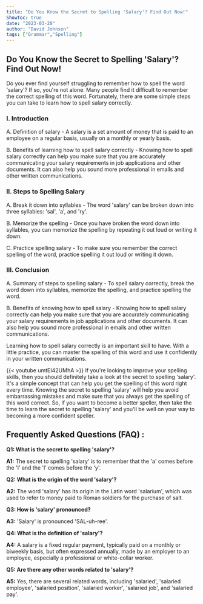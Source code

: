 ```yaml
---
title: "Do You Know the Secret to Spelling 'Salary'? Find Out Now!"
ShowToc: true 
date: "2023-03-20"
author: "David Johnson" 
tags: ["Grammar","Spelling"]
---
```

<h2>Do You Know the Secret to Spelling 'Salary'? Find Out Now!</h2>

Do you ever find yourself struggling to remember how to spell the word 'salary'? If so, you're not alone. Many people find it difficult to remember the correct spelling of this word. Fortunately, there are some simple steps you can take to learn how to spell salary correctly. 

<h3>I. Introduction</h3>

A. Definition of salary - A salary is a set amount of money that is paid to an employee on a regular basis, usually on a monthly or yearly basis.

B. Benefits of learning how to spell salary correctly - Knowing how to spell salary correctly can help you make sure that you are accurately communicating your salary requirements in job applications and other documents. It can also help you sound more professional in emails and other written communications. 

<h3>II. Steps to Spelling Salary</h3>

A. Break it down into syllables - The word 'salary' can be broken down into three syllables: 'sal', 'a', and 'ry'.

B. Memorize the spelling - Once you have broken the word down into syllables, you can memorize the spelling by repeating it out loud or writing it down.

C. Practice spelling salary - To make sure you remember the correct spelling of the word, practice spelling it out loud or writing it down.

<h3>III. Conclusion</h3>

A. Summary of steps to spelling salary - To spell salary correctly, break the word down into syllables, memorize the spelling, and practice spelling the word. 

B. Benefits of knowing how to spell salary - Knowing how to spell salary correctly can help you make sure that you are accurately communicating your salary requirements in job applications and other documents. It can also help you sound more professional in emails and other written communications. 

Learning how to spell salary correctly is an important skill to have. With a little practice, you can master the spelling of this word and use it confidently in your written communications.

{{< youtube umtEI42UMhA >}} 
If you're looking to improve your spelling skills, then you should definitely take a look at the secret to spelling 'salary'. It's a simple concept that can help you get the spelling of this word right every time. Knowing the secret to spelling 'salary' will help you avoid embarrassing mistakes and make sure that you always get the spelling of this word correct. So, if you want to become a better speller, then take the time to learn the secret to spelling 'salary' and you'll be well on your way to becoming a more confident speller.

## Frequently Asked Questions (FAQ) :
**Q1: What is the secret to spelling 'salary'?**

**A1:** The secret to spelling 'salary' is to remember that the 'a' comes before the 'l' and the 'l' comes before the 'y'.

**Q2: What is the origin of the word 'salary'?**

**A2:** The word 'salary' has its origin in the Latin word 'salarium', which was used to refer to money paid to Roman soldiers for the purchase of salt.

**Q3: How is 'salary' pronounced?**

**A3:** 'Salary' is pronounced 'SAL-uh-ree'.

**Q4: What is the definition of 'salary'?**

**A4:** A salary is a fixed regular payment, typically paid on a monthly or biweekly basis, but often expressed annually, made by an employer to an employee, especially a professional or white-collar worker.

**Q5: Are there any other words related to 'salary'?**

**A5:** Yes, there are several related words, including 'salaried', 'salaried employee', 'salaried position', 'salaried worker', 'salaried job', and 'salaried pay'.






